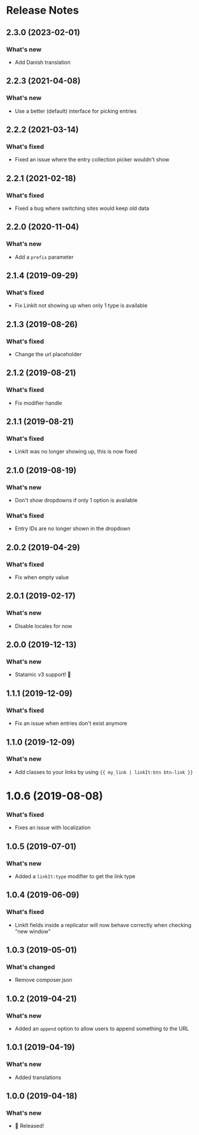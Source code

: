 # Release Notes

## 2.3.0 (2023-02-01)
### What's new
- Add Danish translation

## 2.2.3 (2021-04-08)
### What's new
- Use a better (default) interface for picking entries

## 2.2.2 (2021-03-14)
### What's fixed
- Fixed an issue where the entry collection picker wouldn't show

## 2.2.1 (2021-02-18)
### What's fixed
- Fixed a bug where switching sites would keep old data

## 2.2.0 (2020-11-04)
### What's new
- Add a `prefix` parameter

## 2.1.4 (2019-09-29)
### What's fixed
- Fix LinkIt not showing up when only 1 type is available

## 2.1.3 (2019-08-26)
### What's fixed
- Change the url placeholder

## 2.1.2 (2019-08-21)
### What's fixed
- Fix modifier handle

## 2.1.1 (2019-08-21)
### What's fixed
- LinkIt was no longer showing up, this is now fixed

## 2.1.0 (2019-08-19)
### What's new
- Don't show dropdowns if only 1 option is available

### What's fixed
- Entry IDs are no longer shown in the dropdown

## 2.0.2 (2019-04-29)
### What's fixed
- Fix when empty value

## 2.0.1 (2019-02-17)
### What's new
- Disable locales for now

## 2.0.0 (2019-12-13)
### What's new
- Statamic v3 support! 🎉

## 1.1.1 (2019-12-09)
### What's fixed
- Fix an issue when entries don't exist anymore

## 1.1.0 (2019-12-09)
### What's new
- Add classes to your links by using `{{ my_link | linkIt:btn btn-link }}`

# 1.0.6 (2019-08-08)
### What's fixed
- Fixes an issue with localization

## 1.0.5 (2019-07-01)
### What's new
- Added a `linkIt:type` modifier to get the link type

## 1.0.4 (2019-06-09)
### What's fixed
- LinkIt fields inside a replicator will now behave correctly when checking "new window"

## 1.0.3 (2019-05-01)
### What's changed
- Remove composer.json

## 1.0.2 (2019-04-21)
### What's new
- Added an `append` option to allow users to append something to the URL

## 1.0.1 (2019-04-19)
### What's new
- Added translations

## 1.0.0 (2019-04-18)
### What's new
- 🎉 Released!
